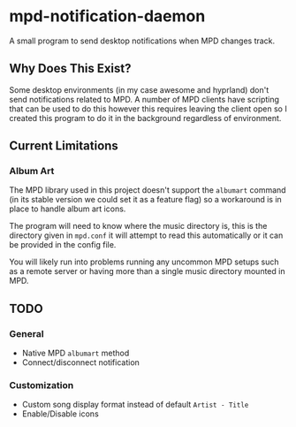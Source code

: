 # mpd-notification-daemon
A small program to send desktop notifications when MPD changes track.

## Why Does This Exist?
Some desktop environments (in my case awesome and hyprland) don't send notifications related to MPD. A number of MPD clients have scripting that can be used to do this however this requires leaving the client open so I created this program to do it in the background regardless of environment.

## Current Limitations
### Album Art
The MPD library used in this project doesn't support the `albumart` command (in its stable version we could set it as a feature flag) so a workaround is in place to handle album art icons. 

The program will need to know where the music directory is, this is the directory given in `mpd.conf` it will attempt to read this automatically or it can be provided in the config file.

You will likely run into problems running any uncommon MPD setups such as a remote server or having more than a single music directory mounted in MPD.

## TODO

### General
- Native MPD `albumart` method
- Connect/disconnect notification
### Customization
- Custom song display format instead of default `Artist - Title`
- Enable/Disable icons